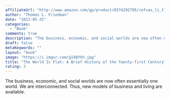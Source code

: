 ```yaml
---
affiliateUrl: "http://www.amazon.com/gp/product/0374292795/ref=as_li_tl?ie=UTF8&camp=1789&creative=390957&creativeASIN=0374292795&linkCode=as2&tag=jaktre-20&linkId=HXI5LYTACYZECR2W"
author: "Thomas L. Friedman"
date: "2013-05-25"
categories:
  - "Book"
comments: true
description: "The business, economic, and social worlds are now often essentially one world.  We are interconnected.  Thus, new models of business and living are av"
draft: false
metaKeywords: ""
layout: "book"
image: "https://i.imgur.com/gI4QYhh.jpg"
title: "The World Is Flat: A Brief History of the Twenty-first Century"
rating: 3
---
```


The business, economic, and social worlds are now often essentially one world.  We are interconnected.  Thus, new models of business and living are available.
